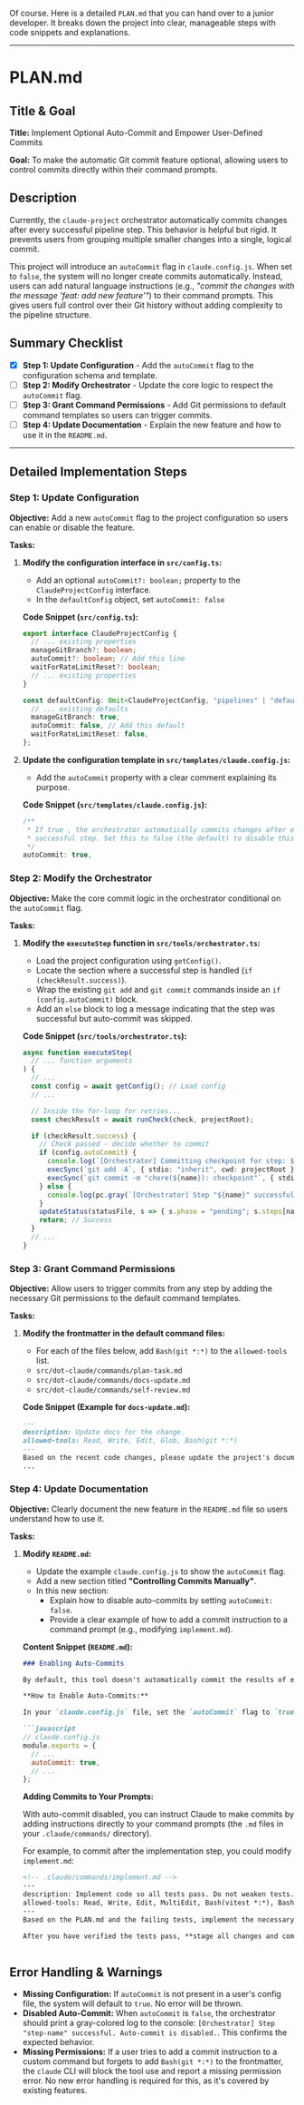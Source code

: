 Of course. Here is a detailed `PLAN.md` that you can hand over to a junior developer. It breaks down the project into clear, manageable steps with code snippets and explanations.

---

# PLAN.md

## Title & Goal

**Title:** Implement Optional Auto-Commit and Empower User-Defined Commits

**Goal:** To make the automatic Git commit feature optional, allowing users to control commits directly within their command prompts.

## Description

Currently, the `claude-project` orchestrator automatically commits changes after every successful pipeline step. This behavior is helpful but rigid. It prevents users from grouping multiple smaller changes into a single, logical commit.

This project will introduce an `autoCommit` flag in `claude.config.js`. When set to `false`, the system will no longer create commits automatically. Instead, users can add natural language instructions (e.g., *"commit the changes with the message 'feat: add new feature'"*) to their command prompts. This gives users full control over their Git history without adding complexity to the pipeline structure.

## Summary Checklist

- [x] **Step 1: Update Configuration** - Add the `autoCommit` flag to the configuration schema and template.
- [ ] **Step 2: Modify Orchestrator** - Update the core logic to respect the `autoCommit` flag.
- [ ] **Step 3: Grant Command Permissions** - Add Git permissions to default command templates so users can trigger commits.
- [ ] **Step 4: Update Documentation** - Explain the new feature and how to use it in the `README.md`.

---

## Detailed Implementation Steps

### Step 1: Update Configuration

**Objective:** Add a new `autoCommit` flag to the project configuration so users can enable or disable the feature.

**Tasks:**

1.  **Modify the configuration interface in `src/config.ts`:**
    *   Add an optional `autoCommit?: boolean;` property to the `ClaudeProjectConfig` interface.
    *   In the `defaultConfig` object, set `autoCommit: false` 

    **Code Snippet (`src/config.ts`):**
    ```typescript
    export interface ClaudeProjectConfig {
      // ... existing properties
      manageGitBranch?: boolean;
      autoCommit?: boolean; // Add this line
      waitForRateLimitReset?: boolean;
      // ... existing properties
    }

    const defaultConfig: Omit<ClaudeProjectConfig, "pipelines" | "defaultPipeline" | "pipeline"> = {
      // ... existing defaults
      manageGitBranch: true,
      autoCommit: false, // Add this default
      waitForRateLimitReset: false,
    };
    ```

2.  **Update the configuration template in `src/templates/claude.config.js`:**
    *   Add the `autoCommit` property with a clear comment explaining its purpose.

    **Code Snippet (`src/templates/claude.config.js`):**
    ```javascript
    /**
     * If true , the orchestrator automatically commits changes after each
     * successful step. Set this to false (the default) to disable this behavior.
     */
    autoCommit: true,
    ```

### Step 2: Modify the Orchestrator

**Objective:** Make the core commit logic in the orchestrator conditional on the `autoCommit` flag.

**Tasks:**

1.  **Modify the `executeStep` function in `src/tools/orchestrator.ts`:**
    *   Load the project configuration using `getConfig()`.
    *   Locate the section where a successful step is handled (`if (checkResult.success)`).
    *   Wrap the existing `git add` and `git commit` commands inside an `if (config.autoCommit)` block.
    *   Add an `else` block to log a message indicating that the step was successful but auto-commit was skipped.

    **Code Snippet (`src/tools/orchestrator.ts`):**
    ```typescript
    async function executeStep(
      // ... function arguments
    ) {
      // ...
      const config = await getConfig(); // Load config
      // ...

      // Inside the for-loop for retries...
      const checkResult = await runCheck(check, projectRoot);

      if (checkResult.success) {
        // Check passed - decide whether to commit
        if (config.autoCommit) {
          console.log(`[Orchestrator] Committing checkpoint for step: ${name}`);
          execSync(`git add -A`, { stdio: "inherit", cwd: projectRoot });
          execSync(`git commit -m "chore(${name}): checkpoint"`, { stdio: "inherit", cwd: projectRoot });
        } else {
          console.log(pc.gray(`[Orchestrator] Step "${name}" successful. Auto-commit is disabled.`));
        }
        updateStatus(statusFile, s => { s.phase = "pending"; s.steps[name] = "done"; });
        return; // Success
      }
      // ...
    }
    ```

### Step 3: Grant Command Permissions

**Objective:** Allow users to trigger commits from any step by adding the necessary Git permissions to the default command templates.

**Tasks:**

1.  **Modify the frontmatter in the default command files:**
    *   For each of the files below, add `Bash(git *:*)` to the `allowed-tools` list.
    *   `src/dot-claude/commands/plan-task.md`
    *   `src/dot-claude/commands/docs-update.md`
    *   `src/dot-claude/commands/self-review.md`

    **Code Snippet (Example for `docs-update.md`):**
    ```markdown
    ---
    description: Update docs for the change.
    allowed-tools: Read, Write, Edit, Glob, Bash(git *:*)
    ---
    Based on the recent code changes, please update the project's documentation.
    ...
    ```

### Step 4: Update Documentation

**Objective:** Clearly document the new feature in the `README.md` file so users understand how to use it.

**Tasks:**

1.  **Modify `README.md`:**
    *   Update the example `claude.config.js` to show the `autoCommit` flag.
    *   Add a new section titled **"Controlling Commits Manually"**.
    *   In this new section:
        *   Explain how to disable auto-commits by setting `autoCommit: false`.
        *   Provide a clear example of how to add a commit instruction to a command prompt (e.g., modifying `implement.md`).

    **Content Snippet (`README.md`):**
    ```markdown
    ### Enabling Auto-Commits

    By default, this tool doesn't automatically commit the results of each successful pipeline step to allow for manual control. However, you can enable the auto-commit feature.

    **How to Enable Auto-Commits:**

    In your `claude.config.js` file, set the `autoCommit` flag to `true`:

    ```javascript
    // claude.config.js
    module.exports = {
      // ...
      autoCommit: true,
      // ...
    };
    ```

    **Adding Commits to Your Prompts:**

    With auto-commit disabled, you can instruct Claude to make commits by adding instructions directly to your command prompts (the `.md` files in your `.claude/commands/` directory).

    For example, to commit after the implementation step, you could modify `implement.md`:

    ```markdown
    <!-- .claude/commands/implement.md -->
    ---
    description: Implement code so all tests pass. Do not weaken tests.
    allowed-tools: Read, Write, Edit, MultiEdit, Bash(vitest *:*), Bash(npm *:*)
    ---
    Based on the PLAN.md and the failing tests, implement the necessary code in the `src/` directory to make all tests pass.

    After you have verified the tests pass, **stage all changes and commit them with the message "feat: implement new math utility".**
    ```
    ```

## Error Handling & Warnings

*   **Missing Configuration:** If `autoCommit` is not present in a user's config file, the system will default to `true`. No error will be thrown.
*   **Disabled Auto-Commit:** When `autoCommit` is `false`, the orchestrator should print a gray-colored log to the console: `[Orchestrator] Step "step-name" successful. Auto-commit is disabled.`. This confirms the expected behavior.
*   **Missing Permissions:** If a user tries to add a commit instruction to a custom command but forgets to add `Bash(git *:*)` to the frontmatter, the `claude` CLI will block the tool use and report a missing permission error. No new error handling is required for this, as it's covered by existing features.
